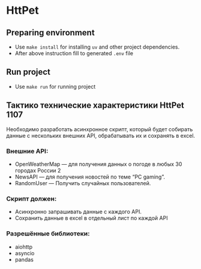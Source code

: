 # HttPet

## Preparing environment

- Use `make install` for installing `uv` and other project dependencies.
- After above instruction fill to generated `.env` file

## Run project

- Use `make run` for running project

## Тактико технические характеристики HttPet 1107

Необходимо разработать асинхронное скрипт, который будет собирать данные с
нескольких внешних API, обрабатывать их и сохранять в excel.

### Внешние API:
- OpenWeatherMap — для получения данных о погоде в любых 30 городах России 2
- NewsAPI — для получения новостей по теме “PC gaming”.
- RandomUser — Получить случайных пользователей.

### Скрипт должен:
- Асинхронно запрашивать данные с каждого API.
- Сохранить данные в excel в отдельный лист по каждой API

### Разрешённые библиотеки:
- aiohttp
- asyncio
- pandas
